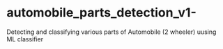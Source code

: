 # automobile_parts_detection_v1-
Detecting and  classifying various parts of Automobile (2 wheeler) uusing ML classifier 
